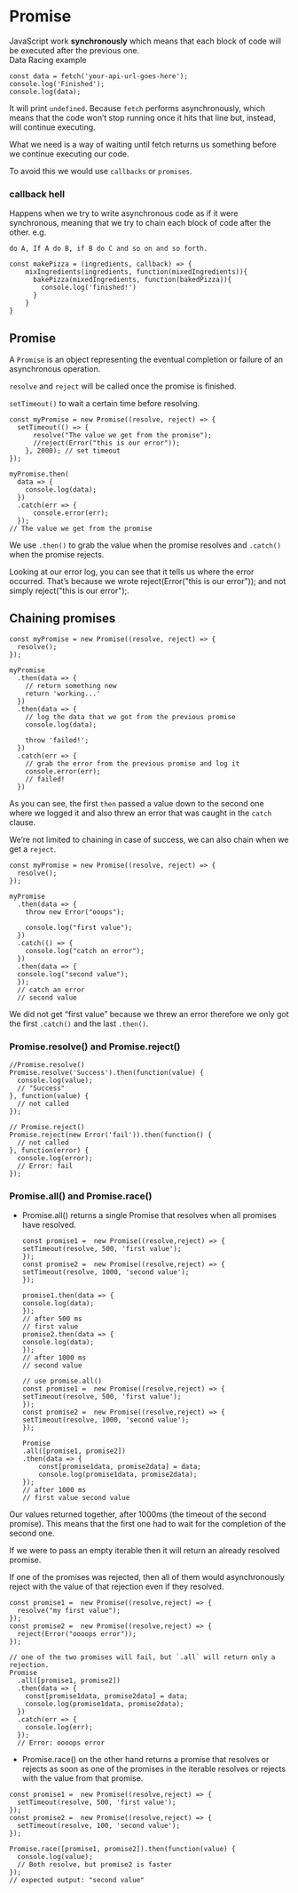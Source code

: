 # Promise
JavaScript work **synchronously** which means that each block of code will be executed after the previous one.  
Data Racing example
```
const data = fetch('your-api-url-goes-here');
console.log('Finished');
console.log(data);
```
It will print `undefined`. Because `fetch` performs asynchronously, which means that the code won’t stop running once it hits that line but, instead, will continue executing.  

What we need is a way of waiting until fetch returns us something before we continue executing our code.

To avoid this we would use `callbacks` or `promises`.

### callback hell
Happens when we try to write asynchronous code as if it were synchronous, meaning that we try to chain each block of code after the other. e.g.  
    
    do A, If A do B, if B do C and so on and so forth.

```
const makePizza = (ingredients, callback) => {
    mixIngredients(ingredients, function(mixedIngredients)){
      bakePizza(mixedIngredients, function(bakedPizza)){
        console.log('finished!')
      }
    }
}
```

## Promise
A `Promise` is an object representing the eventual completion or failure of an asynchronous operation.

`resolve` and `reject` will be called once the promise is finished.  

`setTimeout()` to wait a certain time before resolving.

```
const myPromise = new Promise((resolve, reject) => {
  setTimeout(() => {
      resolve("The value we get from the promise");
      //reject(Error("this is our error"));
    }, 2000); // set timeout
});

myPromise.then(
  data => {
    console.log(data);
  })
  .catch(err => {
      console.error(err);
  });
// The value we get from the promise
```

We use `.then()` to grab the value when the promise resolves and `.catch()` when the promise rejects.

Looking at our error log, you can see that it tells us where the error occurred. That’s because we wrote reject(Error("this is our error")); and not simply reject("this is our error");.


## Chaining promises
```
const myPromise = new Promise((resolve, reject) => {
  resolve();
});

myPromise
  .then(data => {
    // return something new 
    return 'working...'
  })
  .then(data => {
    // log the data that we got from the previous promise
    console.log(data);

    throw 'failed!';
  })
  .catch(err => {
    // grab the error from the previous promise and log it
    console.error(err);
    // failed!
  })
```

As you can see, the first `then` passed a value down to the second one where we logged it and also threw an error that was caught in the `catch` clause.

We’re not limited to chaining in case of success, we can also chain when we get a `reject`.

```
const myPromise = new Promise((resolve, reject) => {
  resolve();
});

myPromise
  .then(data => {
    throw new Error("ooops");

    console.log("first value");
  })
  .catch(() => {
    console.log("catch an error");
  })
  .then(data => {
  console.log("second value");
  });
  // catch an error
  // second value
```
We did not get “first value” because we threw an error therefore we only got the first `.catch()` and the last `.then()`.

### Promise.resolve() and Promise.reject()
```
//Promise.resolve()
Promise.resolve('Success').then(function(value) {
  console.log(value);
  // "Success"
}, function(value) {
  // not called
});

// Promise.reject()
Promise.reject(new Error('fail')).then(function() {
  // not called
}, function(error) {
  console.log(error);
  // Error: fail
});
```

### Promise.all() and Promise.race()
* Promise.all() returns a single Promise that resolves when all promises have resolved.
    ```
    const promise1 =  new Promise((resolve,reject) => {
    setTimeout(resolve, 500, 'first value');
    });
    const promise2 =  new Promise((resolve,reject) => {
    setTimeout(resolve, 1000, 'second value');
    });

    promise1.then(data => {
    console.log(data);
    });
    // after 500 ms
    // first value
    promise2.then(data => {
    console.log(data);
    });
    // after 1000 ms
    // second value
    
    // use promise.all()
    const promise1 =  new Promise((resolve,reject) => {
    setTimeout(resolve, 500, 'first value');
    });
    const promise2 =  new Promise((resolve,reject) => {
    setTimeout(resolve, 1000, 'second value');
    });

    Promise
    .all([promise1, promise2])
    .then(data => {
        const[promise1data, promise2data] = data;
        console.log(promise1data, promise2data);
    });
    // after 1000 ms
    // first value second value
    
    ```
Our values returned together, after 1000ms (the timeout of the second promise). This means that the first one had to wait for the completion of the second one.

If we were to pass an empty iterable then it will return an already resolved promise.

If one of the promises was rejected, then all of them would asynchronously reject with the value of that rejection even if they resolved.

```
const promise1 =  new Promise((resolve,reject) => {
  resolve("my first value");
});
const promise2 =  new Promise((resolve,reject) => {
  reject(Error("oooops error"));
});

// one of the two promises will fail, but `.all` will return only a rejection.
Promise
  .all([promise1, promise2])
  .then(data => {
    const[promise1data, promise2data] = data;
    console.log(promise1data, promise2data);
  })
  .catch(err => {
    console.log(err);
  });
  // Error: oooops error
```

* Promise.race() on the other hand returns a promise that resolves or rejects as soon as one of the promises in the iterable resolves or rejects with the value from that promise.
```
const promise1 =  new Promise((resolve,reject) => {
  setTimeout(resolve, 500, 'first value');
});
const promise2 =  new Promise((resolve,reject) => {
  setTimeout(resolve, 100, 'second value');
});

Promise.race([promise1, promise2]).then(function(value) {
  console.log(value);
  // Both resolve, but promise2 is faster
});
// expected output: "second value"
```